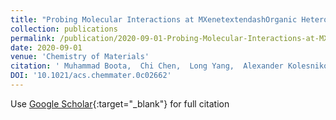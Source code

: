 ```yaml
---
title: "Probing Molecular Interactions at MXenetextendashOrganic Heterointerfaces"
collection: publications
permalink: /publication/2020-09-01-Probing-Molecular-Interactions-at-MXenetextendashOrganic-Heterointerfaces
date: 2020-09-01
venue: 'Chemistry of Materials'
citation: ' Muhammad Boota,  Chi Chen,  Long Yang,  Alexander Kolesnikov,  Naresh Osti,  William Porzio,  Luisa Barba,  Jianjun Jiang, &quot;Probing Molecular Interactions at MXenetextendashOrganic Heterointerfaces.&quot; Chemistry of Materials, 2020.'
DOI: '10.1021/acs.chemmater.0c02662'
---
```

Use [Google Scholar](https://scholar.google.com/scholar?q=Probing+Molecular+Interactions+at+MXenetextendashOrganic+Heterointerfaces){:target="_blank"} for full citation